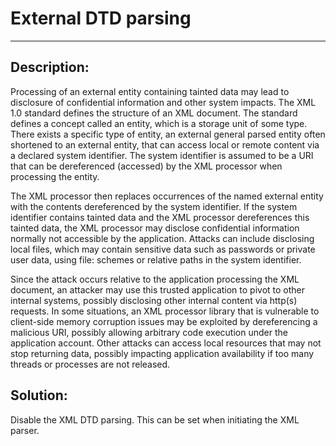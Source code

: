 # External DTD parsing
-------

## Description:

Processing of an external entity containing tainted data may lead to disclosure of
confidential information and other system impacts.
The XML 1.0 standard defines the structure of an XML document.
The standard defines a concept called an entity, which is a storage unit of some type.
There exists a specific type of entity, an external general parsed entity often shortened
to an external entity, that can access local or remote content via a declared system
identifier. The system identifier is assumed to be a URI that can be dereferenced
(accessed) by the XML processor when processing the entity.

The XML processor then
replaces occurrences of the named external entity with the contents dereferenced by the
system identifier. If the system identifier contains tainted data and the XML processor
dereferences this tainted data, the XML processor may disclose confidential information
normally not accessible by the application. Attacks can include disclosing local files,
which may contain sensitive data such as passwords or private user data,
using file: schemes or relative paths in the system identifier.

Since the attack occurs relative to the application processing the XML document,
an attacker may use this trusted application to pivot to other internal systems,
possibly disclosing other internal content
via http(s) requests. In some situations, an XML processor library that is vulnerable
to client-side memory corruption issues may be exploited by dereferencing a malicious URI,
possibly allowing arbitrary code execution under the application account. Other attacks
can access local resources that may not stop returning data, possibly impacting application
availability if too many threads or processes are not released.


## Solution:

Disable the XML DTD parsing. This can be set when initiating the XML parser.
